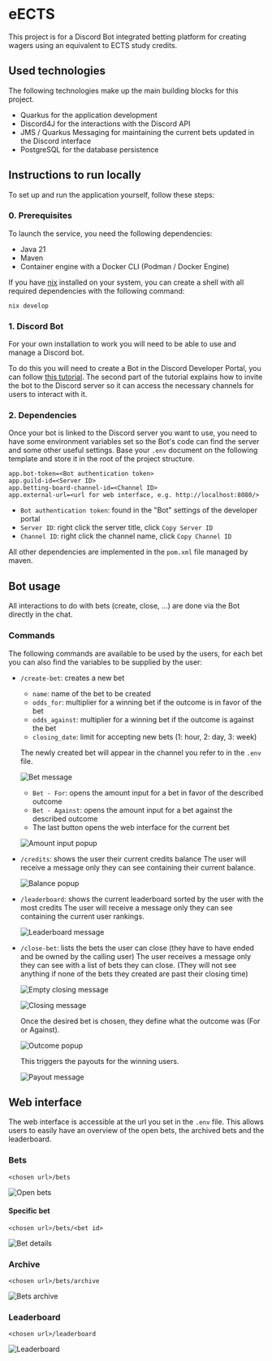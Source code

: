 # eECTS

This project is for a Discord Bot integrated betting platform for creating wagers using an equivalent to ECTS study credits.


## Used technologies
The following technologies make up the main building blocks for this project.
- Quarkus for the application development
- Discord4J for the interactions with the Discord API
- JMS / Quarkus Messaging for maintaining the current bets updated in the Discord interface
- PostgreSQL for the database persistence



## Instructions to run locally

To set up and run the application yourself, follow these steps:

### 0. Prerequisites
To launch the service, you need the following dependencies:
* Java 21
* Maven
* Container engine with a Docker CLI (Podman / Docker Engine)

If you have [nix](https://nixos.org/) installed on your system, you can create a shell with all required dependencies
with the following command:
```shell
nix develop
```

### 1. Discord Bot

For your own installation to work you will need to be able to use and manage a Discord bot.

To do this you will need to create a Bot in the Discord Developer Portal, you can follow [this tutorial](https://docs.discord4j.com/discord-application-tutorial). The second part of the tutorial explains how to invite the bot to the Discord server so it can access the necessary channels for users to interact with it.

### 2. Dependencies

Once your bot is linked to the Discord server you want to use, you need to have some environment variables set so the Bot's code can find the server and some other useful settings. Base your `.env` document on the following template and store it in the root of the project structure.

```
app.bot-token=<Bot authentication token>
app.guild-id=<Server ID>
app.betting-board-channel-id=<Channel ID>
app.external-url=<url for web interface, e.g. http://localhost:8080/>
```

- `Bot authentication token`: found in the "Bot" settings of the developer portal
- `Server ID`: right click the server title, click `Copy Server ID`
- `Channel ID`: right click the channel name, click `Copy Channel ID`

All other dependencies are implemented in the `pom.xml` file managed by maven.



## Bot usage

All interactions to do with bets (create, close, ...) are done via the Bot directly in the chat.

### Commands

The following commands are available to be used by the users, for each bet you can also find the variables to be supplied by the user:

- `/create-bet`: creates a new bet
    - `name`: name of the bet to be created
    - `odds_for`: multiplier for a winning bet if the outcome is in favor of the bet
    - `odds_against`: multiplier for a winning bet if the outcome is against the bet
    - `closing_date`: limit for accepting new bets (1: hour, 2: day, 3: week)
    
    The newly created bet will appear in the channel you refer to in the `.env` file.

    ![Bet message](/docs/images/Bet.png)
    - `Bet - For`: opens the amount input for a bet in favor of the described outcome
    - `Bet - Against`: opens the amount input for a bet against the described outcome
    - The last button opens the web interface for the current bet

    ![Amount input popup](/docs/images/BetAmount.png)

- `/credits`: shows the user their current credits balance
  The user will receive a message only they can see containing their current balance.

  ![Balance popup](/docs/images/Credits.png)

- `/leaderboard`: shows the current leaderboard sorted by the user with the most credits
  The user will receive a message only they can see containing the current user rankings.

  ![Leaderboard message](/docs/images/Leaderboard.png)

- `/close-bet`: lists the bets the user can close (they have to have ended and be owned by the calling user)
  The user receives a message only they can see with a list of bets they can close.
  (They will not see anything if none of the bets they created are past their closing time)

  ![Empty closing message](/docs/images/CloseEmpty.png)

  ![Closing message](/docs/images/CloseSelection.png)

  Once the desired bet is chosen, they define what the outcome was (For or Against).

  ![Outcome popup](/docs/images/OutcomeSelection.png)

  This triggers the payouts for the winning users.

  ![Payout message](/docs/images/Payout.png)



## Web interface

The web interface is accessible at the url you set in the `.env` file. This allows users to easily have an overview of the open bets, the archived bets and the leaderboard.

### Bets

`<chosen url>/bets`

![Open bets](/docs/images/OpenBets.png)

#### Specific bet

`<chosen url>/bets/<bet id>`

![Bet details](/docs/images/BetDetails.png)

### Archive

`<chosen url>/bets/archive`

![Bets archive](/docs/images/Archive.png)

### Leaderboard

`<chosen url>/leaderboard`

![Leaderboard](/docs/images/WebLeaderboard.png)